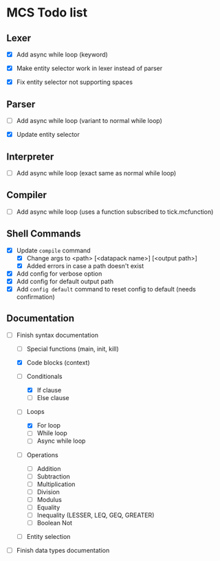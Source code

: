 # MCS Todo list


## Lexer
- [x] Add async while loop (keyword)
- [x] Make entity selector work in lexer instead of parser
- [x] Fix entity selector not supporting spaces


## Parser
- [ ] Add async while loop (variant to normal while loop)
- [x] Update entity selector


## Interpreter
- [ ] Add async while loop (exact same as normal while loop)


## Compiler
- [ ] Add async while loop (uses a function subscribed to tick.mcfunction)


## Shell Commands
- [x] Update ``compile`` command
  - [x] Change args to \<path> \[\<datapack name>] \[\<output path>]
  - [x] Added errors in case a path doesn't exist
- [x] Add config for verbose option
- [x] Add config for default output path
- [x] Add ``config default`` command to reset config to default (needs confirmation)

## Documentation
- [ ] Finish syntax documentation
  - [ ] Special functions (main, init, kill)
  - [x] Code blocks (context)
  - [ ] Conditionals
    - [x] If clause
    - [ ] Else clause
  - [ ] Loops
    - [x] For loop
    - [ ] While loop
    - [ ] Async while loop
  - [ ] Operations
    - [ ] Addition
    - [ ] Subtraction
    - [ ] Multiplication
    - [ ] Division
    - [ ] Modulus
    - [ ] Equality
    - [ ] Inequality (LESSER, LEQ, GEQ, GREATER)
    - [ ] Boolean Not
  - [ ] Entity selection


- [ ] Finish data types documentation